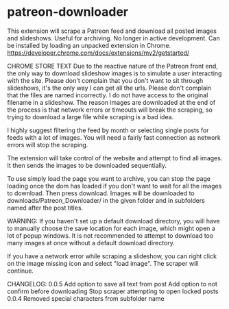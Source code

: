 # patreon-downloader 

This extension will scrape a Patreon feed and download all posted images and slideshows. Useful for archiving.
No longer in active development. Can be installed by loading an unpacked extension in Chrome. 
https://developer.chrome.com/docs/extensions/mv2/getstarted/


CHROME STORE TEXT
Due to the reactive nature of the Patreon front end, the only way to download slideshow images is to simulate a user interacting with the site. Please don't complain that you don't want to sit through slideshows, it's the only way I can get all the urls. Please don't complain that the files are named incorrectly. I do not have access to the original filename in a slideshow. The reason images are downloaded at the end of the process is that network errors or timeouts will break the scraping, so trying to download a large file while scraping is a bad idea. 

I highly suggest filtering the feed by month or selecting single posts for feeds with a lot of images. You will need a fairly fast connection as network errors will stop the scraping.

The extension will take control of the website and attempt to find all images. It then sends the images to be downloaded sequentially. 

To use simply load the page you want to archive, you can stop the page loading once the dom has loaded if you don't want to wait for all the images to download. Then press download. Images will be downloaded to downloads/Patreon_Downloader/ in the given folder and in subfolders named after the post titles.

WARNING: If you haven't set up a default download directory, you will have to manually choose the save location for each image, which might open a lot of popup windows. It is not recommended to attempt to download too many images at once without a default download directory.

If you have a network error while scraping a slideshow, you can right click on the image missing icon and select "load image". The scraper will continue.

CHANGELOG:
0.0.5
Add option to save all text from post
Add option to not confirm before downloading
Stop scraper attempting to open locked posts
0.0.4
Removed special characters from subfolder name
